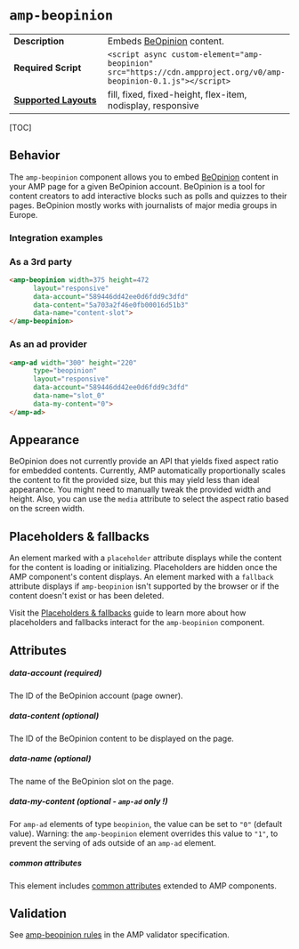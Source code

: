 <!---
Copyright 2018 The AMP HTML Authors. All Rights Reserved.

Licensed under the Apache License, Version 2.0 (the "License");
you may not use this file except in compliance with the License.
You may obtain a copy of the License at

      http://www.apache.org/licenses/LICENSE-2.0

Unless required by applicable law or agreed to in writing, software
distributed under the License is distributed on an "AS-IS" BASIS,
WITHOUT WARRANTIES OR CONDITIONS OF ANY KIND, either express or implied.
See the License for the specific language governing permissions and
limitations under the License.
-->

# <a name="amp-beopinion"></a> `amp-beopinion`

<table>
  <tr>
    <td width="40%"><strong>Description</strong></td>
        <td>Embeds <a href="https://beopinion.com/">BeOpinion</a> content.</td>
  </tr>
  <tr>
    <td width="40%"><strong>Required Script</strong></td>
    <td><code>&lt;script async custom-element="amp-beopinion" src="https://cdn.ampproject.org/v0/amp-beopinion-0.1.js">&lt;/script></code></td>
  </tr>
  <tr>
    <td class="col-fourty"><strong><a href="https://www.ampproject.org/docs/guides/responsive/control_layout.html">Supported Layouts</a></strong></td>
    <td>fill, fixed, fixed-height, flex-item, nodisplay, responsive</td>
  </tr>
</table>

[TOC]

## Behavior

The `amp-beopinion` component allows you to embed [BeOpinion](https://beopinion.com/) content in your AMP page for a given BeOpinion account. BeOpinion is a tool for content creators to add interactive blocks such as polls and quizzes to their pages. BeOpinion mostly works with journalists of major media groups in Europe.

### Integration examples

### As a 3rd party
```html
<amp-beopinion width=375 height=472
      layout="responsive"
      data-account="589446dd42ee0d6fdd9c3dfd"
      data-content="5a703a2f46e0fb00016d51b3"
      data-name="content-slot">
</amp-beopinion>
```

### As an ad provider

```html
<amp-ad width="300" height="220"
      type="beopinion"
      layout="responsive"
      data-account="589446dd42ee0d6fdd9c3dfd"
      data-name="slot_0"
      data-my-content="0">
</amp-ad>
```

## Appearance

BeOpinion does not currently provide an API that yields fixed aspect ratio for embedded contents. Currently, AMP automatically proportionally scales the content to fit the provided size, but this may yield less than ideal appearance. You might need to manually tweak the provided width and height. Also, you can use the `media` attribute to select the aspect ratio based on the screen width.

## Placeholders & fallbacks

An element marked with a `placeholder` attribute displays while the content for the content is loading or initializing.  Placeholders are hidden once the AMP component's content displays. An element marked with a `fallback` attribute displays if `amp-beopinion` isn't supported by the browser or if the content doesn't exist or has been deleted.

Visit the [Placeholders & fallbacks](https://www.ampproject.org/docs/guides/responsive/placeholders) guide to learn more about how placeholders and fallbacks interact for the `amp-beopinion` component.

## Attributes

##### data-account (required)

The ID of the BeOpinion account (page owner).

##### data-content (optional)

The ID of the BeOpinion content to be displayed on the page.

##### data-name (optional)
The name of the BeOpinion slot on the page.

##### data-my-content (optional - `amp-ad` only !)

For `amp-ad` elements of type `beopinion`, the value can be set to `"0"` (default value).
Warning: the `amp-beopinion` element overrides this value to `"1"`, to prevent the serving of ads outside of an `amp-ad` element.

##### common attributes

This element includes [common attributes](https://www.ampproject.org/docs/reference/common_attributes) extended to AMP components.

## Validation

See [amp-beopinion rules](https://github.com/ampproject/amphtml/blob/master/extensions/amp-beopinion/validator-amp-beopinion.protoascii) in the AMP validator specification.
